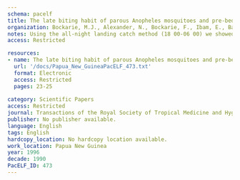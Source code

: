 ```yaml
---
schema: pacelf
title: The late biting habit of parous Anopheles mosquitoes and pre-bedtime exposure of humans to infective female mosquitoes
organization: Bockarie, M.J., Alexander, N., Bockarie, F., Ibam, E., Barnish, G., Alpers, M.
notes: Using the all-night landing catch method (18 00-06 00) we showed, for Anopheles gambiae in Sierra Leone and A. punctulatus in Papua New Guinea, that parous females have a tendency to bite later than nulliparous ones. The biting habit of sporozoite-infected A. punctulatus was also investigated. The sporozoite rates for Plasmodium falciparum and P. vivax were 1.8 and 1.4% respectively, but only one (1.3%) of 76 females infected with P. falciparum was caught between 18 00 and 21 00. A significantly higher proportion (11.6%) of mosquitoes infected with P. vivax was caught in the same period. The late biting habit of mosquitoes infected with P. falciparum is discussed in relation to the differential biting habits of parous and nulliparous females. We conclude with a hypothesis that, in areas where Anopheles mosquitoes have a late-biting cycle and low parous rate, exposure to mosquitoes infected with P. falciparum during the pre-bedtime period (18 00-22 00) is very low. This hypothesis could explain why insecticide-treated bed nets protect children better in areas of seasonal transmission, where nulliparous females tend to predominate, than in areas of perennial transmission, where parous females are usually more numerous. The same hypothesis is compatible with the finding in Papua New Guinea that insecticide-impregnated bed nets are more protective against P. falciparum than against P. vivax malaria.
access: Restricted

resources:
- name: The late biting habit of parous Anopheles mosquitoes and pre-bedtime exposure of humans to infective female mosquitoes
  url: '/docs/Papua_New_GuineaPacELF_473.txt'
  format: Electronic
  access: Restricted
  pages: 23-25
 
category: Scientific Papers
access: Restricted
journal: Transactions of the Royal Society of Tropical Medicine and Hygiene
publisher: No publisher available. 
language: English 
tags: English 
hardcopy_location: No hardcopy location available.
work_location: Papua New Guinea
year: 1996
decade: 1990
PacELF_ID: 473
---
```

